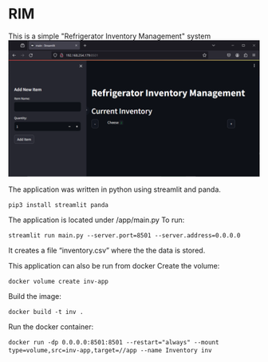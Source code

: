 # RIM
This is a simple "Refrigerator Inventory Management" system
![Screenshot of RIM](/img/RIM.png)

The application was written in python using streamlit and panda.
```
pip3 install streamlit panda
```
The application is located under /app/main.py
To run: 
```
streamlit run main.py --server.port=8501 --server.address=0.0.0.0
```
It creates a file “inventory.csv” where the the data is stored.

This application can also be run from docker
Create the volume:
```
docker volume create inv-app
```
Build the image:
```
docker build -t inv .
```
Run the docker container:
```
docker run -dp 0.0.0.0:8501:8501 --restart="always" --mount type=volume,src=inv-app,target=//app --name Inventory inv
```
